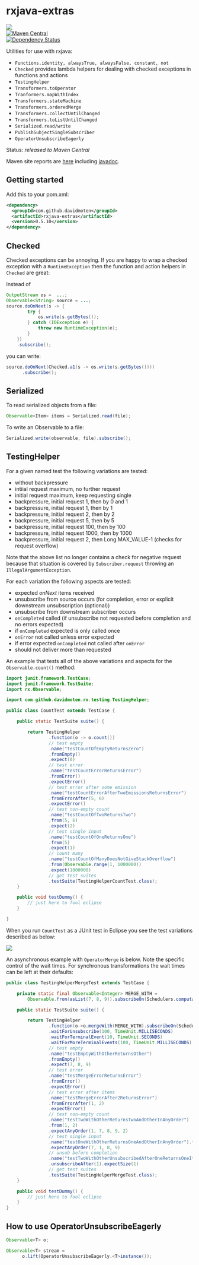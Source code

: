 rxjava-extras
=============

<a href="https://travis-ci.org/davidmoten/rxjava-extras"><img src="https://travis-ci.org/davidmoten/rxjava-extras.svg"/></a><br/>
[![Maven Central](https://maven-badges.herokuapp.com/maven-central/com.github.davidmoten/rxjava-extras/badge.svg?style=flat)](https://maven-badges.herokuapp.com/maven-central/com.github.davidmoten/rxjava-extras)<br/>
[![Dependency Status](https://gemnasium.com/com.github.davidmoten/rxjava-extras.svg)](https://gemnasium.com/com.github.davidmoten/rxjava-extras)


Utilities for use with rxjava:

* `Functions.identity, alwaysTrue, alwaysFalse, constant, not`
* `Checked` provides lambda helpers for dealing with checked exceptions in functions and actions
* `TestingHelper`
* `Transformers.toOperator`
* `Tranformers.mapWithIndex`
* `Transformers.stateMachine`
* `Transformers.orderedMerge`
* `Transformers.collectUntilChanged`
* `Transformers.toListUntilChanged`
* `Serialized.read/write`
* `PublishSubjectSingleSubscriber`
* `OperatorUnsubscribeEagerly`


Status: *released to Maven Central*

Maven site reports are [here](http://davidmoten.github.io/rxjava-extras/index.html) including [javadoc](http://davidmoten.github.io/rxjava-extras/apidocs/index.html).

Getting started
-----------------
Add this to your pom.xml:

```xml
<dependency>
  <groupId>com.github.davidmoten</groupId>
  <artifactId>rxjava-extras</artifactId>
  <version>0.5.10</version>
</dependency>
```

Checked
------------------

Checked exceptions can be annoying. If you are happy to wrap a checked exception with a ```RuntimeException``` then the function and action helpers in ```Checked``` are great:

Instead of 
```java
OutputStream os =  ...;
Observable<String> source = ...;
source.doOnNext(s -> {
	    try {
	        os.write(s.getBytes());
	    } catch (IOException e) {
	        throw new RuntimeException(e);
	    }
    })
    .subscribe();
```

you can write:
```java
source.doOnNext(Checked.a1(s -> os.write(s.getBytes())))
      .subscribe();
```

Serialized
------------------
To read serialized objects from a file:

```java
Observable<Item> items = Serialized.read(file);
```

To write an Observable to a file:

```java
Serialized.write(observable, file).subscribe();
```

TestingHelper
-----------------
For a given named test the following variations  are tested:

* without backpressure
* intiial request maximum, no further request 
* initial request maximum, keep requesting single 
* backpressure, initial request 1, then by 0 and 1 
* backpressure, initial request 1, then by 1 
* backpressure, initial request 2, then by 2 
* backpressure, initial request 5, then by 5 
* backpressure, initial request 100, then by 100 
* backpressure, initial request 1000, then by 1000 
* backpressure, initial request 2, then Long.MAX_VALUE-1 (checks for request overflow)

Note that the above list no longer contains a check for negative request because that situation is covered by ```Subscriber.request``` throwing an ```IllegalArgumentException```.

For each variation the following aspects are tested:

* expected *onNext* items received
* unsubscribe from source occurs (for completion, error or explicit downstream unsubscription (optional))
* unsubscribe from downstream subscriber occurs
* ```onCompleted``` called (if unsubscribe not requested before completion and no errors expected)
* if ```onCompleted``` expected is only called once
* ```onError``` not called unless error expected
* if error expected ```onCompleted``` not called after ```onError```
* should not deliver more than requested

An example that tests all of the above variations and aspects for the ```Observable.count()``` method:

```java
import junit.framework.TestCase;
import junit.framework.TestSuite;
import rx.Observable;

import com.github.davidmoten.rx.testing.TestingHelper;

public class CountTest extends TestCase {

    public static TestSuite suite() {

        return TestingHelper
                .function(o -> o.count())
                // test empty
                .name("testCountOfEmptyReturnsZero")
                .fromEmpty()
                .expect(0)
                // test error
                .name("testCountErrorReturnsError")
                .fromError()
                .expectError()
                // test error after some emission
                .name("testCountErrorAfterTwoEmissionsReturnsError")
                .fromErrorAfter(5, 6)
                .expectError()
                // test non-empty count
                .name("testCountOfTwoReturnsTwo")
                .from(5, 6)
                .expect(2)
                // test single input
                .name("testCountOfOneReturnsOne")
                .from(5)
                .expect(1)
                // count many
                .name("testCountOfManyDoesNotGiveStackOverflow")
                .from(Observable.range(1, 1000000))
                .expect(1000000)
                // get test suites
                .testSuite(TestingHelperCountTest.class);
    }

    public void testDummy() {
        // just here to fool eclipse
    }

}
```

When you run ```CountTest``` as a JUnit test in Eclipse you see the test variations described as below:

<img src="src/docs/eclipse-junit.png?raw=true" />

An asynchronous example with ```OperatorMerge``` is below. Note the specific control of the wait times. For synchronous transformations the wait times can be left at their defaults:

```java
public class TestingHelperMergeTest extends TestCase {

    private static final Observable<Integer> MERGE_WITH = 
        Observable.from(asList(7, 8, 9)).subscribeOn(Schedulers.computation());

    public static TestSuite suite() {

        return TestingHelper
                .function(o->o.mergeWith(MERGE_WITH).subscribeOn(Schedulers.computation())
                .waitForUnsubscribe(100, TimeUnit.MILLISECONDS)
                .waitForTerminalEvent(10, TimeUnit.SECONDS)
                .waitForMoreTerminalEvents(100, TimeUnit.MILLISECONDS)
                // test empty
                .name("testEmptyWithOtherReturnsOther")
                .fromEmpty()
                .expect(7, 8, 9)
                // test error
                .name("testMergeErrorReturnsError")
                .fromError()
                .expectError()
                // test error after items
                .name("testMergeErrorAfter2ReturnsError")
                .fromErrorAfter(1, 2)
                .expectError()
                // test non-empty count
                .name("testTwoWithOtherReturnsTwoAndOtherInAnyOrder")
                .from(1, 2)
                .expectAnyOrder(1, 7, 8, 9, 2)
                // test single input
                .name("testOneWithOtherReturnsOneAndOtherInAnyOrder").from(1)
                .expectAnyOrder(7, 1, 8, 9)
                // unsub before completion
                .name("testTwoWithOtherUnsubscribedAfterOneReturnsOneItemOnly").from(1, 2)
                .unsubscribeAfter(1).expectSize(1)
                // get test suites
                .testSuite(TestingHelperMergeTest.class);
    }

    public void testDummy() {
        // just here to fool eclipse
    }
}
```

How to use OperatorUnsubscribeEagerly
---------------------------------------

```java 
Observable<T> o;

Observable<T> stream = 
      o.lift(OperatorUnsubscribeEagerly.<T>instance());
```

